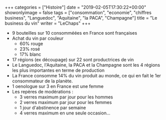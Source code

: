 +++
categories = ["Histoire"]
date = "2019-02-05T17:30:22+00:00"
showonlyimage = false
tags = ["consommation", "economie", "chiffres business", "Languedoc", "Aquitaine", "la PACA", "Champagne"]
title = "Le business du vin"
writer = "LeChaps"
+++

* 9 bouteilles sur 10 consomméées en France sont françaises
* Achat du vin par couleur
  * 60% rouge
  * 23% rosé
  * 17% blanc
* 17 régions (ex découpage) sur 22 sont productrices de vin
* Le Languedoc, l'Aquitaine, la PACA et la Champagne sont les 4 régions les plus importantes en terme de production
* La France consomme 14% du vin produit au monde, ce qui en fait le 1er consommateur de la planète.
* 1 oenologue sur 3 en France est une femme
* Les repères de modérations :  
  * 3 verres maximum par jour pour les hommes
  * 2 verres maximum par jour pour les femmes
  * 1 jour d'abstinence par semaine
  * 4 verres maximum en une seule occasion...